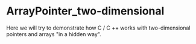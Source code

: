 # ArrayPointer_two-dimensional
Here we will try to demonstrate how C / C ++ works with two-dimensional pointers and arrays "in a hidden way".
